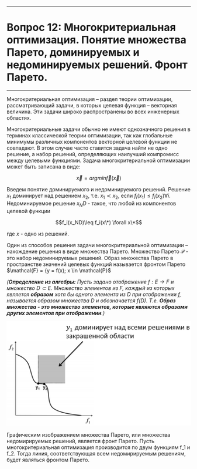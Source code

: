 ___
# Вопрос 12: Многокритериальная оптимизация. Понятие множества Парето, доминируемых и недоминируемых решений. Фронт Парето. 
___
Многокритериальная оптимизация – раздел теории оптимизации, рассматривающий задачи, в которых целевая функция – векторная величина. Эти задачи широко распространены во всех инженерных областях.

Многокритериальные задачи обычно не имеют однозначного решения в терминах классической теории оптимизации, так как глобальные минимумы различных компонентов векторной целевой функции не совпадают. В этом случае часто ставится задача найти не одно решение, а набор решений, определяющих наилучший компромисс между целевыми функциями. Задача многокритериальной оптимизации может быть записана в виде:

$${\vec{x}} = arg min \vec{f}(\vec{x})$$

Введем понятие доминируемого и недоминируемого решений. Решение $x_1$ доминирует над решением $x_2$, т.е. $x_1 	\prec x_2$, если $f_i(x_1) \leq f_i(x_2) \forall i$. Недоминируемое решение $x_ND$ - такое, что любой из компонентов целевой функции 

$$f_i(x_ND)\leq f_i(x\*) \forall x\*$$

где $x$ - одно из решений.

Один из способов решения задачи многокритериальной оптимизации – нахождение решения в виде множества Парето. Множество Парето $\mathcal{P}$ - это набор недоминируемых решений. Образ множества Парето в пространстве значений целевых функций называется фронтом Парето $\mathcal{F} = {y = f(x); x \in \mathcal{P}$

*(**Определение из алгебры:** Пусть задано отображение $f:E \to F$  и множество $D \subset E$. Множество элементов из $F$, каждый из которых является **образом** хотя бы одного элемента из D при отображении f, называется образом множества D и обозначается f(D). Т.е. **Образ множества - это множество элементов, которые являются образами других элементов при отображении**.)*

![standarts](../resources/imgs/12_pareto.png)

Графическим изображением множества Парето, или множества недомирируемых решений, является фронт Парето. Пусть многокритериальная оптимизация производится по двум функциям f_1 и f_2. Тогда линия, соответствующая всем недомирируемым решениям, будет являться фронтом Парето.